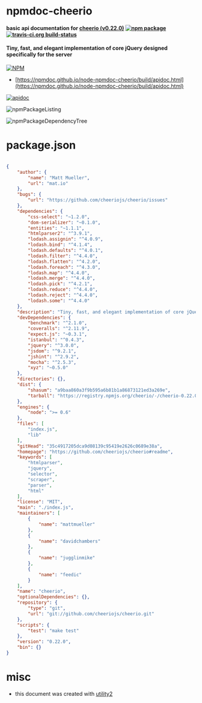 # npmdoc-cheerio

#### basic api documentation for  [cheerio (v0.22.0)](https://github.com/cheeriojs/cheerio#readme)  [![npm package](https://img.shields.io/npm/v/npmdoc-cheerio.svg?style=flat-square)](https://www.npmjs.org/package/npmdoc-cheerio) [![travis-ci.org build-status](https://api.travis-ci.org/npmdoc/node-npmdoc-cheerio.svg)](https://travis-ci.org/npmdoc/node-npmdoc-cheerio)

#### Tiny, fast, and elegant implementation of core jQuery designed specifically for the server

[![NPM](https://nodei.co/npm/cheerio.png?downloads=true&downloadRank=true&stars=true)](https://www.npmjs.com/package/cheerio)

- [https://npmdoc.github.io/node-npmdoc-cheerio/build/apidoc.html](https://npmdoc.github.io/node-npmdoc-cheerio/build/apidoc.html)

[![apidoc](https://npmdoc.github.io/node-npmdoc-cheerio/build/screenCapture.buildCi.browser.%252Ftmp%252Fbuild%252Fapidoc.html.png)](https://npmdoc.github.io/node-npmdoc-cheerio/build/apidoc.html)

![npmPackageListing](https://npmdoc.github.io/node-npmdoc-cheerio/build/screenCapture.npmPackageListing.svg)

![npmPackageDependencyTree](https://npmdoc.github.io/node-npmdoc-cheerio/build/screenCapture.npmPackageDependencyTree.svg)



# package.json

```json

{
    "author": {
        "name": "Matt Mueller",
        "url": "mat.io"
    },
    "bugs": {
        "url": "https://github.com/cheeriojs/cheerio/issues"
    },
    "dependencies": {
        "css-select": "~1.2.0",
        "dom-serializer": "~0.1.0",
        "entities": "~1.1.1",
        "htmlparser2": "^3.9.1",
        "lodash.assignin": "^4.0.9",
        "lodash.bind": "^4.1.4",
        "lodash.defaults": "^4.0.1",
        "lodash.filter": "^4.4.0",
        "lodash.flatten": "^4.2.0",
        "lodash.foreach": "^4.3.0",
        "lodash.map": "^4.4.0",
        "lodash.merge": "^4.4.0",
        "lodash.pick": "^4.2.1",
        "lodash.reduce": "^4.4.0",
        "lodash.reject": "^4.4.0",
        "lodash.some": "^4.4.0"
    },
    "description": "Tiny, fast, and elegant implementation of core jQuery designed specifically for the server",
    "devDependencies": {
        "benchmark": "^2.1.0",
        "coveralls": "^2.11.9",
        "expect.js": "~0.3.1",
        "istanbul": "^0.4.3",
        "jquery": "^3.0.0",
        "jsdom": "^9.2.1",
        "jshint": "^2.9.2",
        "mocha": "^2.5.3",
        "xyz": "~0.5.0"
    },
    "directories": {},
    "dist": {
        "shasum": "a9baa860a3f9b595a6b81b1a86873121ed3a269e",
        "tarball": "https://registry.npmjs.org/cheerio/-/cheerio-0.22.0.tgz"
    },
    "engines": {
        "node": ">= 0.6"
    },
    "files": [
        "index.js",
        "lib"
    ],
    "gitHead": "35c4917205dca9d08139c95419e2626c0689e38a",
    "homepage": "https://github.com/cheeriojs/cheerio#readme",
    "keywords": [
        "htmlparser",
        "jquery",
        "selector",
        "scraper",
        "parser",
        "html"
    ],
    "license": "MIT",
    "main": "./index.js",
    "maintainers": [
        {
            "name": "mattmueller"
        },
        {
            "name": "davidchambers"
        },
        {
            "name": "jugglinmike"
        },
        {
            "name": "feedic"
        }
    ],
    "name": "cheerio",
    "optionalDependencies": {},
    "repository": {
        "type": "git",
        "url": "git://github.com/cheeriojs/cheerio.git"
    },
    "scripts": {
        "test": "make test"
    },
    "version": "0.22.0",
    "bin": {}
}
```



# misc
- this document was created with [utility2](https://github.com/kaizhu256/node-utility2)
